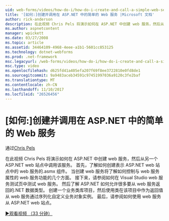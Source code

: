 ```yaml
---
uid: web-forms/videos/how-do-i/how-do-i-create-and-call-a-simple-web-service-in-aspnet
title: '[如何:]创建并调用在 ASP.NET 中的简单的 Web 服务 |Microsoft 文档'
author: rick-anderson
description: 在此视频 Chris Pels 将演示如何在 ASP.NET 中创建 web 服务，然后从另一个 ASP.NET web 站点中调用该服务。 首先，了解如何创建...
ms.author: aspnetcontent
manager: wpickett
ms.date: 03/27/2008
ms.topic: article
ms.assetid: 34464109-4968-4eee-a1b1-5601cc853125
ms.technology: dotnet-webforms
ms.prod: .net-framework
msc.legacyurl: /web-forms/videos/how-do-i/how-do-i-create-and-call-a-simple-web-service-in-aspnet
msc.type: video
ms.openlocfilehash: d625fd41a405efa207f69f8ee3722810e0fd8de1
ms.sourcegitcommit: 9a9483aceb34591c97451997036a9120c3fe2baf
ms.translationtype: MT
ms.contentlocale: zh-CN
ms.lasthandoff: 11/10/2017
ms.locfileid: "26526456"
---
```

<a name="how-do-i-create-and-call-a-simple-web-service-in-aspnet"></a>[如何:]创建并调用在 ASP.NET 中的简单的 Web 服务
====================
通过[Chris Pels](https://twitter.com/chrispels)

在此视频 Chris Pels 将演示如何在 ASP.NET 中创建 web 服务，然后从另一个 ASP.NET web 站点中调用该服务。 首先，了解如何创建表示 ASP.NET web 站点中的 web 服务的.asmx 组件。 当创建 web 服务将了解如何控制与 web 服务属性的 web 服务功能的几个方面。 接下来，请参阅如何在 Visual Studio web 服务测试页中测试 web 服务。 然后了解 ASP.NET 如何允许很多要从 web 服务返回的.NET 数据类型。 创建一个业务类库项目，然后使用类在该项目中作为返回值从 web 服务通过序列化自定义业务对象实例。 最后，请参阅如何使用 web 服务从 ASP.NET web 站点。

[&#9654;观看视频 （33 分钟）](https://channel9.msdn.com/Blogs/ASP-NET-Site-Videos/how-do-i-create-and-call-a-simple-web-service-in-aspnet)
